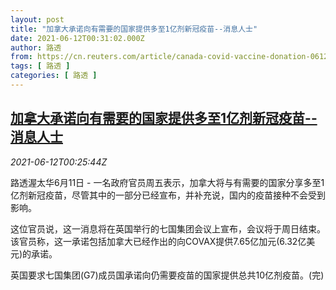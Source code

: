 ```yaml
---
layout: post
title: "加拿大承诺向有需要的国家提供多至1亿剂新冠疫苗--消息人士"
date: 2021-06-12T00:31:02.000Z
author: 路透
from: https://cn.reuters.com/article/canada-covid-vaccine-donation-0612-idCNKCS2DO00M
tags: [ 路透 ]
categories: [ 路透 ]
---
```

<!--1623457862000-->
[加拿大承诺向有需要的国家提供多至1亿剂新冠疫苗--消息人士](https://cn.reuters.com/article/canada-covid-vaccine-donation-0612-idCNKCS2DO00M)
------

<div>
<div><i>2021-06-12T00:25:44Z</i></div><p>路透渥太华6月11日 - 一名政府官员周五表示，加拿大将与有需要的国家分享多至1亿剂新冠疫苗，尽管其中的一部分已经宣布，并补充说，国内的疫苗接种不会受到影响。 　</p><p>这位官员说，这一消息将在英国举行的七国集团会议上宣布，会议将于周日结束。该官员称，这一承诺包括加拿大已经作出的向COVAX提供7.65亿加元(6.32亿美元)的承诺。 　</p><p>英国要求七国集团(G7)成员国承诺向仍需要疫苗的国家提供总共10亿剂疫苗。(完)</p>
</div>
